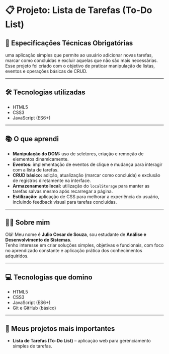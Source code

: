 # 📋 Projeto: Lista de Tarefas (To-Do List)

## 📌 Especificações Técnicas Obrigatórias

uma aplicação simples que permite ao usuário adicionar novas tarefas, marcar como concluídas e excluir aquelas que não são mais necessárias.  
Esse projeto foi criado com o objetivo de praticar manipulação de listas, eventos e operações básicas de CRUD.

---

## 🛠 Tecnologias utilizadas

- HTML5  
- CSS3  
- JavaScript (ES6+)  

---

## 📚 O que aprendi

- **Manipulação do DOM:** uso de seletores, criação e remoção de elementos dinamicamente.  
- **Eventos:** implementação de eventos de clique e mudança para interagir com a lista de tarefas.  
- **CRUD básico:** adição, atualização (marcar como concluída) e exclusão de registros diretamente na interface.  
- **Armazenamento local:** utilização do `localStorage` para manter as tarefas salvas mesmo após recarregar a página.  
- **Estilização:** aplicação de CSS para melhorar a experiência do usuário, incluindo feedback visual para tarefas concluídas.  

---

## 👨‍💻 Sobre mim

Olá! Meu nome é **Julio Cesar de Souza**, sou estudante de **Análise e Desenvolvimento de Sistemas**.  
Tenho interesse em criar soluções simples, objetivas e funcionais, com foco no aprendizado constante e aplicação prática dos conhecimentos adquiridos.

---

## 💻 Tecnologias que domino

- HTML5  
- CSS3  
- JavaScript (ES6+)  
- Git e GitHub (básico)  

---

## 🚀 Meus projetos mais importantes

- **Lista de Tarefas (To-Do List)** – aplicação web para gerenciamento simples de tarefas.  
